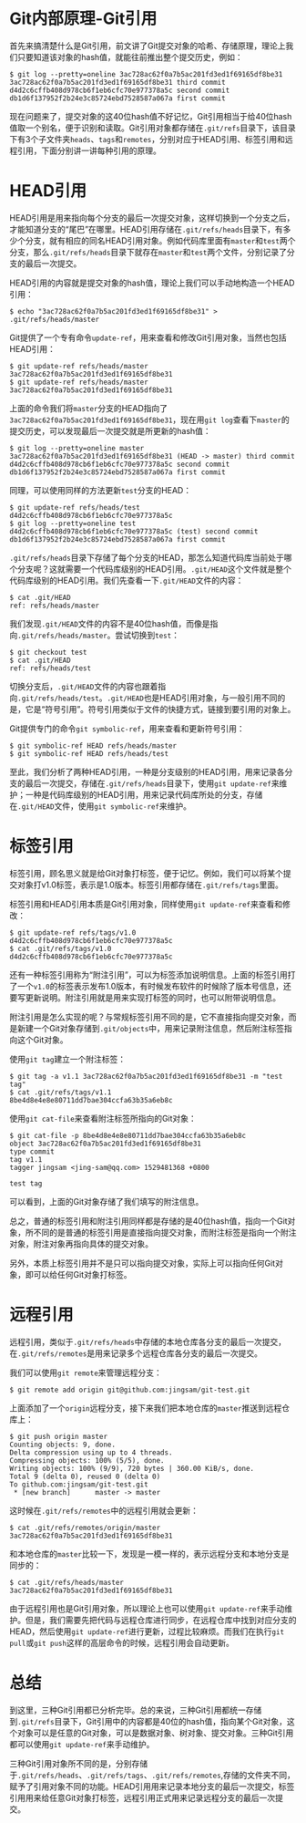 # Git内部原理-Git引用

首先来搞清楚什么是Git引用，前文讲了Git提交对象的哈希、存储原理，理论上我们只要知道该对象的hash值，就能往前推出整个提交历史，例如：

```
$ git log --pretty=oneline 3ac728ac62f0a7b5ac201fd3ed1f69165df8be31
3ac728ac62f0a7b5ac201fd3ed1f69165df8be31 third commit
d4d2c6cffb408d978cb6f1eb6cfc70e977378a5c second commit
db1d6f137952f2b24e3c85724ebd7528587a067a first commit

```

现在问题来了，提交对象的这40位hash值不好记忆，Git引用相当于给40位hash值取一个别名，便于识别和读取。Git引用对象都存储在`.git/refs`目录下，该目录下有3个子文件夹`heads`、`tags`和`remotes`，分别对应于HEAD引用、标签引用和远程引用，下面分别讲一讲每种引用的原理。

# HEAD引用

HEAD引用是用来指向每个分支的最后一次提交对象，这样切换到一个分支之后，才能知道分支的“尾巴”在哪里。HEAD引用存储在`.git/refs/heads`目录下，有多少个分支，就有相应的同名HEAD引用对象。例如代码库里面有`master`和`test`两个分支，那么`.git/refs/heads`目录下就存在`master`和`test`两个文件，分别记录了分支的最后一次提交。

HEAD引用的内容就是提交对象的hash值，理论上我们可以手动地构造一个HEAD引用：

```
$ echo "3ac728ac62f0a7b5ac201fd3ed1f69165df8be31" > .git/refs/heads/master

```

Git提供了一个专有命令`update-ref`，用来查看和修改Git引用对象，当然也包括HEAD引用：

```
$ git update-ref refs/heads/master 3ac728ac62f0a7b5ac201fd3ed1f69165df8be31
$ git update-ref refs/heads/master
3ac728ac62f0a7b5ac201fd3ed1f69165df8be31

```

上面的命令我们将`master`分支的HEAD指向了`3ac728ac62f0a7b5ac201fd3ed1f69165df8be31`，现在用`git log`查看下`master`的提交历史，可以发现最后一次提交就是所更新的hash值：

```
$ git log --pretty=oneline master
3ac728ac62f0a7b5ac201fd3ed1f69165df8be31 (HEAD -> master) third commit
d4d2c6cffb408d978cb6f1eb6cfc70e977378a5c second commit
db1d6f137952f2b24e3c85724ebd7528587a067a first commit

```

同理，可以使用同样的方法更新`test`分支的HEAD：

```
$ git update-ref refs/heads/test d4d2c6cffb408d978cb6f1eb6cfc70e977378a5c
$ git log --pretty=oneline test
d4d2c6cffb408d978cb6f1eb6cfc70e977378a5c (test) second commit
db1d6f137952f2b24e3c85724ebd7528587a067a first commit

```

`.git/refs/heads`目录下存储了每个分支的HEAD，那怎么知道代码库当前处于哪个分支呢？这就需要一个代码库级别的HEAD引用。`.git/HEAD`这个文件就是整个代码库级别的HEAD引用。我们先查看一下`.git/HEAD`文件的内容：

```
$ cat .git/HEAD
ref: refs/heads/master

```

我们发现`.git/HEAD`文件的内容不是40位hash值，而像是指向`.git/refs/heads/master`。尝试切换到`test`：

```
$ git checkout test
$ cat .git/HEAD
ref: refs/heads/test

```

切换分支后，`.git/HEAD`文件的内容也跟着指向`.git/refs/heads/test`。`.git/HEAD`也是HEAD引用对象，与一般引用不同的是，它是“符号引用”。符号引用类似于文件的快捷方式，链接到要引用的对象上。

Git提供专门的命令`git symbolic-ref`，用来查看和更新符号引用：

```
$ git symbolic-ref HEAD refs/heads/master
$ git symbolic-ref HEAD refs/heads/test

```

至此，我们分析了两种HEAD引用，一种是分支级别的HEAD引用，用来记录各分支的最后一次提交，存储在`.git/refs/heads`目录下，使用`git update-ref`来维护；一种是代码库级别的HEAD引用，用来记录代码库所处的分支，存储在`.git/HEAD`文件，使用`git symbolic-ref`来维护。

# 标签引用

标签引用，顾名思义就是给Git对象打标签，便于记忆。例如，我们可以将某个提交对象打v1.0标签，表示是1.0版本。标签引用都存储在`.git/refs/tags`里面。

标签引用和HEAD引用本质是Git引用对象，同样使用`git update-ref`来查看和修改：

```
$ git update-ref refs/tags/v1.0 d4d2c6cffb408d978cb6f1eb6cfc70e977378a5c
$ cat .git/refs/tags/v1.0
d4d2c6cffb408d978cb6f1eb6cfc70e977378a5c

```

还有一种标签引用称为“附注引用”，可以为标签添加说明信息。上面的标签引用打了一个`v1.0`的标签表示发布1.0版本，有时候发布软件的时候除了版本号信息，还要写更新说明。附注引用就是用来实现打标签的同时，也可以附带说明信息。

附注引用是怎么实现的呢？与常规标签引用不同的是，它不直接指向提交对象，而是新建一个Git对象存储到`.git/objects`中，用来记录附注信息，然后附注标签指向这个Git对象。

使用`git tag`建立一个附注标签：

```
$ git tag -a v1.1 3ac728ac62f0a7b5ac201fd3ed1f69165df8be31 -m "test tag"
$ cat .git/refs/tags/v1.1
8be4d8e4e8e80711dd7bae304ccfa63b35a6eb8c

```

使用`git cat-file`来查看附注标签所指向的Git对象：

```
$ git cat-file -p 8be4d8e4e8e80711dd7bae304ccfa63b35a6eb8c
object 3ac728ac62f0a7b5ac201fd3ed1f69165df8be31
type commit
tag v1.1
tagger jingsam <jing-sam@qq.com> 1529481368 +0800

test tag

```

可以看到，上面的Git对象存储了我们填写的附注信息。

总之，普通的标签引用和附注引用同样都是存储的是40位hash值，指向一个Git对象，所不同的是普通的标签引用是直接指向提交对象，而附注标签是指向一个附注对象，附注对象再指向具体的提交对象。

另外，本质上标签引用并不是只可以指向提交对象，实际上可以指向任何Git对象，即可以给任何Git对象打标签。

# 远程引用

远程引用，类似于`.git/refs/heads`中存储的本地仓库各分支的最后一次提交，在`.git/refs/remotes`是用来记录多个远程仓库各分支的最后一次提交。

我们可以使用`git remote`来管理远程分支：

```
$ git remote add origin git@github.com:jingsam/git-test.git

```

上面添加了一个`origin`远程分支，接下来我们把本地仓库的`master`推送到远程仓库上：

```
$ git push origin master
Counting objects: 9, done.
Delta compression using up to 4 threads.
Compressing objects: 100% (5/5), done.
Writing objects: 100% (9/9), 720 bytes | 360.00 KiB/s, done.
Total 9 (delta 0), reused 0 (delta 0)
To github.com:jingsam/git-test.git
 * [new branch]      master -> master

```

这时候在`.git/refs/remotes`中的远程引用就会更新：

```
$ cat .git/refs/remotes/origin/master
3ac728ac62f0a7b5ac201fd3ed1f69165df8be31

```

和本地仓库的`master`比较一下，发现是一模一样的，表示远程分支和本地分支是同步的：

```
$ cat .git/refs/heads/master
3ac728ac62f0a7b5ac201fd3ed1f69165df8be31

```

由于远程引用也是Git引用对象，所以理论上也可以使用`git update-ref`来手动维护。但是，我们需要先把代码与远程仓库进行同步，在远程仓库中找到对应分支的HEAD，然后使用`git update-ref`进行更新，过程比较麻烦。而我们在执行`git pull`或`git push`这样的高层命令的时候，远程引用会自动更新。

# 总结

到这里，三种Git引用都已分析完毕。总的来说，三种Git引用都统一存储到`.git/refs`目录下，Git引用中的内容都是40位的hash值，指向某个Git对象，这个对象可以是任意的Git对象，可以是数据对象、树对象、提交对象。三种Git引用都可以使用`git update-ref`来手动维护。

三种Git引用对象所不同的是，分别存储于`.git/refs/heads`、`.git/refs/tags`、`.git/refs/remotes`,存储的文件夹不同，赋予了引用对象不同的功能。HEAD引用用来记录本地分支的最后一次提交，标签引用用来给任意Git对象打标签，远程引用正式用来记录远程分支的最后一次提交。









